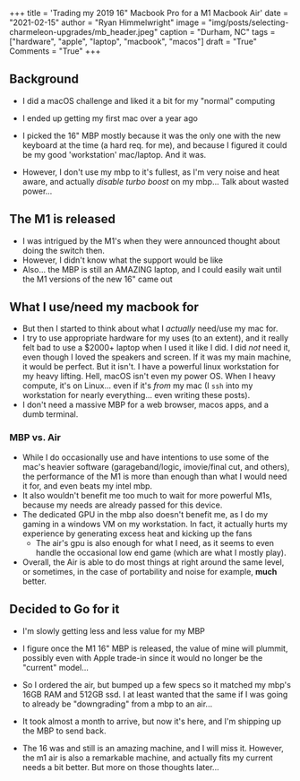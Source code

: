 +++
title   = 'Trading my 2019 16" Macbook Pro for a M1 Macbook Air'
date    = "2021-02-15"
author  = "Ryan Himmelwright"
image   = "img/posts/selecting-charmeleon-upgrades/mb_header.jpeg"
caption = "Durham, NC"
tags    = ["hardware", "apple", "laptop", "macbook", "macos"]
draft   = "True"
Comments = "True"
+++

<!--more-->

## Background

- I did a macOS challenge and liked it a bit for my "normal" computing
- I ended up getting my first mac over a year ago
- I picked the 16" MBP mostly because it was the only one with the new keyboard at the time (a hard req. for me), and because I figured it could be my good 'workstation' mac/laptop. And it was. 


- However, I don't use my mbp to it's fullest, as I'm very noise and heat aware, and actually *disable turbo boost* on my mbp... Talk about wasted power...

## The M1 is released

- I was intrigued by the M1's when they were announced thought about doing the switch then.
- However, I didn't know what the support would be like
- Also... the MBP is still an AMAZING laptop, and I could easily wait until the M1 versions of the new 16" came out


## What I use/need my macbook for

- But then I started to think about what I *actually* need/use my mac for.
- I try to use appropriate hardware for my uses (to an extent), and it really felt bad to use a $2000+ laptop when I used it like I did. I did *not* need it, even though I loved the speakers and screen. If it was my main machine, it would be perfect. But it isn't. I have a powerful linux workstation for my heavy lifting. Hell, macOS isn't even my power OS. When I heavy compute, it's on Linux... even if it's *from* my mac (I `ssh` into my workstation for nearly everything... even writing these posts).
- I don't need a massive MBP for a web browser, macos apps, and a dumb terminal.


### MBP vs. Air

- While I do occasionally use and have intentions to use some of the mac's heavier software (garageband/logic, imovie/final cut, and others), the performance of the M1 is more than enough than what I would need it for, and even beats my intel mbp. 
- It also wouldn't benefit me too much to wait for more powerful M1s, because my needs are already passed for this device.
- The dedicated GPU in the mbp also doesn't benefit me, as I do my gaming in a windows VM on my workstation. In fact, it actually hurts my experience by generating excess heat and kicking up the fans
    - The air's gpu is also enough for what I need, as it seems to even handle the occasional low end game (which are what I mostly play).
- Overall, the Air is able to do most things at right around the same level, or sometimes, in the case of portability and noise for example, **much** better.


## Decided to Go for it

- I'm slowly getting less and less value for my MBP

- I figure once the M1 16" MBP is released, the value of mine will plummit,
possibly even with Apple trade-in since it would no longer be the "current"
model...

- So I ordered the air, but bumped up a few specs so it matched my mbp's 16GB
RAM and 512GB ssd. I at least wanted that the same if I was going to already
be "downgrading" from a mbp to an air...

- It took almost a month to arrive, but now it's here, and I'm shipping up
the MBP to send back.

- The 16 was and still is an amazing machine, and I will miss it. However,
the m1 air is also a remarkable machine, and actually fits my current needs a
bit better. But more on those thoughts later...